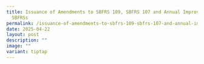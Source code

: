 ```yaml
---
title: Issuance of Amendments to SBFRS 109, SBFRS 107 and Annual Improvements to
  SBFRSs
permalink: /issuance-of-amendments-to-sbfrs-109-sbfrs-107-and-annual-improvements-to-sbfrss/
date: 2025-04-22
layout: post
description: ""
image: ""
variant: tiptap
---
```


